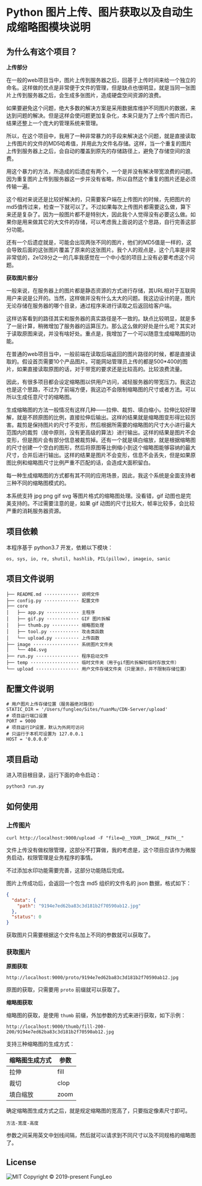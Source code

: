 # Python 图片上传、图片获取以及自动生成缩略图模块说明

## 为什么有这个项目？

**上传部分**

在一般的web项目当中，图片上传到服务器之后，回基于上传时间来给一个独立的命名。这样做的优点是非常便于文件的管理，但是缺点也很明显，就是当同一张图片上传到服务器之后，会生成多张图片，造成硬盘空间资源的浪费。

如果要避免这个问题，绝大多数的解决方案是采用数据库维护不同图片的数据，来达到问题的解决。但是这样会使问题更加复杂化，本来只是为了上传个图片而已，结果还整上一个庞大的管理系统来管理。

所以，在这个项目中，我用了一种非常暴力的手段来解决这个问题，就是直接读取上传图片的文件的MD5哈希值，并用此为文件名存储。这样，当一个重复的图片上传到服务器上之后，会自动的覆盖到原先的存储路径上，避免了存储空间的浪费。

用这个暴力的方法，所造成的后遗症有两个，一个是并没有解决带宽浪费的问题。因为重复图片上传到服务器这一步并没有省略，所以自然这个重复的图片还是必须传输一遍。

这个相对来说还是比较好解决的，只需要客户端在上传图片的时候，先把图片的md5值传过来，检查一下就可以了。不过如果每次上传图片都需要这么做，算下来还是复杂了。因为一般图片都不是特别大，因此我个人觉得没有必要这么做。如果你是用来做其它的大文件的存储，可以考虑我上面说的这个思路，自行完善这部分功能。

还有一个后遗症就是，可能会出现两张不同的图片，他们的MD5值是一样的，这会导致后面的这张图片覆盖了原来的这张图片。我个人的观点是，这个几率是非常非常低的，2e128分之一的几率我感觉在一个中小型的项目上没有必要考虑这个问题。

**获取图片部分**

一般来说，在服务器上的图片都是静态资源的方式进行存储，其URL相对于互联网用户来说是公开的。当然，这样做并没有什么太大的问题。我这边设计的是，图片无论存储在服务器的哪个目录，通过程序来进行读取之后返回给客户端。

这样访客看到的路径其实和服务器的真实路径是不一致的。缺点比较明显，就是多了一层计算，稍微增加了服务器的运算压力。那么这么做的好处是什么呢？其实对于读取原图来说，并没有啥好处。重点是，我增加了一个可以随意生成缩略图的功能。

在普通的web项目当中，一般前端在读取后端返回的图片路径的时候，都是直接读取的。假设首页需要10个产品图片。可能网站管理员上传的都是500\*400的图片，如果直接读取原图的话，对于带宽的要求还是比较高的。比较浪费流量。

因此，有很多项目都会设定缩略图以供用户访问，减轻服务器的带宽压力。我这边也是这个思路，不过为了前端方便，我这边不会限制缩略图的尺寸或者方法。可以所以生成任意尺寸的缩略图。

生成缩略图的方法一般情况有这样几种——拉伸、裁剪、填白缩小。拉伸比较好理解，就是不顾原图的比例，直接拉伸后输出。这样的结果就是缩略图变形得比较厉害。裁剪是保持图片的尺寸不变形，然后根据所需要的缩略图的尺寸大小进行最大范围内的裁剪（居中原则，没有更高级的算法）进行输出。这样的结果是图片不会变形，但是图片会有部分信息被裁剪掉。还有一个就是填白缩放，就是根据缩略图的尺寸创建一个空白的图形，然后将原图等比例缩小到这个缩略图能够容纳的最大尺寸，合并后进行输出。这样的结果是图片不会变形，信息不会丢失，但是如果原图比例和缩略图尺寸比例严重不匹配的话，会造成大面积留白。

每一种生成缩略图的方式都有其不同的应用场景，因此，我这个系统是全面支持者三种不同的缩略图模式的。

本系统支持 jpg png gif svg 等图片格式的缩略图处理。没看错，gif 动图也是完美支持的。不过需要注意的是，如果 gif 动图的尺寸比较大，帧率比较多，会比较严重的消耗服务器资源。

## 项目依赖

本程序基于 python3.7 开发，依赖以下模块：

```
os, sys, io, re, shutil, hashlib, PIL(pillow), imageio, sanic
```

## 项目文件说明

```
├── README.md ············· 说明文件
├── config.py ············· 配置文件
├── core
│   ├── app.py ············ 主程序
│   ├── gif.py ············ GIF 图片拆解
│   ├── thumb.py ·········· 缩略图处理
│   ├── tool.py ··········· 攻击类函数
│   └── upload.py ········· 上传函数
├── image ················· 系统图片文件夹
│   └── 404.svg
├── run.py ················ 程序启动文件
├── temp ·················· 临时文件夹（用于gif图片拆解时临时存放文件）
└── upload ················ 用户文件存储文件夹（只是演示，并不限制存储位置）
```


## 配置文件说明

```
# 用户图片上传存储位置（服务器绝对路径）
STATIC_DIR = '/Users/fungleo/Sites/YuanMu/CDN-Server/upload'
# 项目运行端口设置
PORT = 9000
# 项目运行IP设置，默认为外网可访问
# 只运行于本机可设置为 127.0.0.1
HOST = '0.0.0.0' 
```

## 项目启动

进入项目根目录，运行下面的命令启动：

```
python3 run.py
```

## 如何使用

### 上传图片

```
curl http://localhost:9000/upload -F "file=@__YOUR__IMAGE__PATH__"
```

文件上传没有做权限管理，这部分不打算做，我的考虑是，这个项目应该作为微服务启动，权限管理是业务程序的事情。

不过添加水印功能需要完善，这部分功能随后完成。

图片上传成功后，会返回一个包含 md5 组织的文件名的 json 数据，格式如下：

```json
{
  "data": {
    "path": "9194e7ed62ba83c3d181b2f70590ab12.jpg"
  },
  "status": 0
}
```
获取图片只需要根据这个文件名加上不同的参数就可以获取了。

### 获取图片

**原图获取**

```
http://localhost:9000/proto/9194e7ed62ba83c3d181b2f70590ab12.jpg
```

原图的获取，只需要用 `proto` 前缀就可以获取了。

**缩略图获取**

缩略图的获取，是使用 `thumb` 前缀，外加参数的方式来进行获取，如下示例：

```
http://localhost:9000/thumb/fill-200-200/9194e7ed62ba83c3d181b2f70590ab12.jpg
```

支持三种缩略图的生成方式：

| 缩略图生成方式 | 参数 | 
| --- | --- |
| 拉伸 | fill |
| 裁切 | clop |
| 填白缩放 | zoom |

确定缩略图生成方式之后，就是规定缩略图的宽高了，只要指定像素尺寸即可。

```
方法-宽度-高度
```
参数之间采用英文中划线间隔，然后就可以请求到不同尺寸以及不同规格的缩略图了。

## License

![MIT](http://opensource.org/licenses/MIT)
Copyright &copy; 2019-present FungLeo
